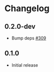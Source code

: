 # Changelog

## 0.2.0-dev
* Bump deps [#309](https://github.com/jellyfish-dev/membrane_rtc_engine/pull/309)

## 0.1.0
* Initial release
